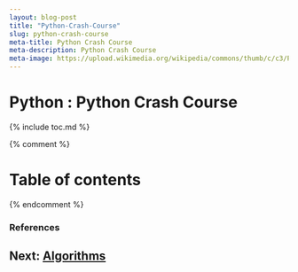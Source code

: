 ```yaml
---
layout: blog-post
title: "Python-Crash-Course"
slug: python-crash-course
meta-title: Python Crash Course
meta-description: Python Crash Course
meta-image: https://upload.wikimedia.org/wikipedia/commons/thumb/c/c3/Python-logo-notext.svg/2048px-Python-logo-notext.svg.png
---
```


# Python : Python Crash Course

{% include toc.md %}

{% comment %} 
<!-- Not including since it is generated in the table TOC-->
Table of contents
=================

<!--ts-->
  <!-- + [Introduction](#introduction)
  + [keyterms](#keyterms) 
    * [complexity](#complexity)
    * [stable_unstable](#stable_unstable)
  + [data_structures](#ds)
    * [arrays](#arrays)
  + [algorithms](#sort-algorithms)
    + [sorting](#sort-algorithms)
      * [bubble_Sort](#bubble-sort)
  + [References](#references) -->
<!--te-->
{% endcomment %} 




### References



## Next: [Algorithms](/noteathon/java-ds-algo)
